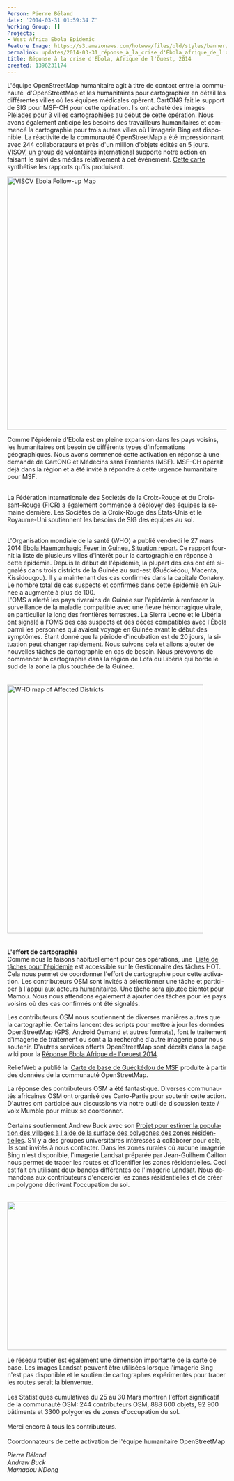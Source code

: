 ```yaml
---
Person: Pierre Béland
date: '2014-03-31 01:59:34 Z'
Working Group: []
Projects:
- West Africa Ebola Epidemic
Feature Image: https://s3.amazonaws.com/hotwww/files/old/styles/banner/public/msf-suisse-ebola-2.png
permalink: updates/2014-03-31_réponse_à_la_crise_d'Ébola_afrique_de_l'ouest_2014
title: Réponse à la crise d'Ébola, Afrique de l'Ouest, 2014
created: 1396231174
---
```

<p><span id="result_box" lang="fr"><span class="hps">L'équipe</span> <span class="hps">OpenStreetMap</span> <span class="hps">humanitaire</span> agit à titre de contact entre la communauté&nbsp; <span class="hps">d'OpenStreetMap</span> et <span class="hps">les humanitaires</span> <span class="hps">pour</span> <span class="hps">cartographier</span> <span class="hps">en détail</span> <span class="hps">les différentes villes</span> <span class="hps">où les équipes médicales opèrent</span><span>.</span> <span class="hps">CartONG</span> <span class="hps">fait</span> <span class="hps">le support de</span> <span class="hps">SIG</span> <span class="hps">pour</span> <span class="hps atn">MSF-</span><span>CH</span> <span class="hps">pour cette opération.</span> <span class="hps">Ils ont acheté</span> <span class="hps">des images</span> <span class="hps">Pléiades</span> <span class="hps">pour 3 villes</span> <span class="hps">cartographiées</span> <span class="hps">au début de cette opération</span><span>.</span> <span class="hps">Nous avons également </span><span class="hps">anticipé</span> <span class="hps">les</span> <span class="hps">besoins des</span> <span class="hps">travailleurs humanitaires</span> <span class="hps">et</span> <span class="hps">commencé</span> <span class="hps">la cartographie</span> <span class="hps">pour</span> <span class="hps">trois</span> <span class="hps">autres</span> <span class="hps">villes où</span> <span class="hps atn">l'</span><span>imagerie</span> <span class="hps">Bing</span> <span class="hps">est disponible.</span> <span class="hps">La réactivité</span> <span class="hps">de la communauté</span> <span class="hps">OpenStreetMap</span> <span class="hps">a été</span> <span class="hps">impressionnant avec</span> <span class="hps">244</span> <span class="hps">collaborateurs</span> <span class="hps">et</span> <span class="hps">près d'un</span> <span class="hps">million d'objets</span> <span class="hps">édités</span> <span class="hps">en 5 jours</span><span>.</span></span><br><a href="https://twitter.com/VISOV1">VISOV, un group de volontaires international</a> supporte notre action en faisant le suivi des médias relativement à cet événement. <a href="http://umap.openstreetmap.fr/fr/map/esov-suivi-epidemie-ebola_6356#6/8.907/-9.240">Cette carte</a> synthétise les rapports qu'ils produisent.</p><p><img src="http://hot.openstreetmap.org/sites/default/files/visov-suivi-epidemie-ebola.png" alt="VISOV Ebola Follow-up Map" style="width:627px;height:582px"></p><p><span class="hps">Comme</span> <span class="hps atn">l'</span><span>épidémie d'Ebola</span> <span class="hps">est en pleine expansion</span> <span class="hps">dans les pays voisins</span><span>, les humanitaires</span> ont besoin de <span class="hps">différents types</span> <span class="hps">d'informations géographiques</span><span>.</span> <span class="hps">Nous avons commencé</span> <span class="hps">cette activation</span> <span class="hps">en réponse</span> <span class="hps">à une demande de</span> <span class="hps">CartONG</span> <span class="hps">et</span> <span class="hps">Médecins sans</span> <span class="hps">Frontières (MSF)</span><span>.</span> <span class="hps atn">MSF-</span><span>CH</span> <span class="hps">opérait déjà</span> <span class="hps">dans la région et</span> <span class="hps">a été invité à</span> <span class="hps">répondre à</span> <span class="hps">cette urgence humanitaire</span> <span class="hps">pour</span> <span class="hps">MSF</span><span>.</span></p><p><span id="result_box" lang="fr"><br><span class="hps">La Fédération internationale des</span> <span class="hps">Sociétés de la Croix</span><span>-Rouge et</span> <span class="hps">du Croissant-Rouge</span> <span class="hps">(FICR</span><span>)</span> <span class="hps">a également commencé à</span> <span class="hps">déployer des équipes</span> <span class="hps">la semaine dernière</span><span>.</span> <span class="hps">Les</span> <span class="hps">Sociétés de la Croix</span><span>-Rouge</span> <span class="hps">des États-Unis</span> <span class="hps">et</span> <span class="hps">le Royaume-Uni</span> <span class="hps">soutiennent</span> <span class="hps">les</span> <span class="hps">besoins</span> <span class="hps">de</span> <span class="hps">SIG</span> <span class="hps">des</span> <span class="hps">équipes au sol</span><span>.</span></span><img src="http://hot.openstreetmap.org/sites/default/files/msf-suisse-ebola-2.png" alt=""><br><br></p><p>L'Organisation mondiale de la santé (WHO) a publié vendredi le 27 mars 2014 <a href="http://www.afro.who.int/en/clusters-a-programmes/dpc/epidemic-a-%20%20pandemic-alert-and-response/outbreak-news/4069-ebola-haemorrhagic-%20%20feverguinea-27-march-2014.html">Ebola Haemorrhagic Fever in Guinea, Situation report</a>. Ce rapport <span id="result_box" lang="fr"><span class="hps">fournit la liste de plusieurs</span> <span class="hps">villes d'intérêt</span> <span class="hps">pour la cartographie</span> en réponse à cette <span class="hps">épidémie</span><span>.</span> <span class="hps">Depuis le début</span> <span class="hps">de l'épidémie</span><span>, la plupart des</span> <span class="hps">cas ont été signalés</span> <span class="hps">dans</span> <span class="hps">trois districts de</span> <span class="hps">la Guinée</span> <span class="hps">au sud-est</span> <span class="hps atn">(</span><span>Guéckédou</span><span>,</span> <span class="hps">Macenta</span><span>,</span> <span class="hps">Kissidougou</span><span>)</span><span>.</span> <span class="hps">Il y a maintenant</span> <span class="hps">des cas confirmés</span> <span class="hps">dans la capitale</span> <span class="hps">Conakry</span><span>.</span> <span class="hps">Le nombre</span> <span class="hps">total de cas</span> <span class="hps">suspects et confirmés</span> <span class="hps">dans cette épidémie</span> <span class="hps">en Guinée</span> <span class="hps">a augmenté</span> <span class="hps">à plus de</span> <span class="hps">100</span><span>.</span></span><br><span id="result_box" lang="fr"><span class="hps">L'OMS a</span> <span class="hps">alerté</span> <span class="hps">les pays riverains de</span> <span class="hps">Guinée</span> <span class="hps">sur</span> <span class="hps">l'épidémie</span> <span class="hps">à</span> <span class="hps">renforcer</span> <span class="hps">la surveillance de la</span> <span class="hps">maladie</span> <span class="hps">compatible avec</span> <span class="hps">une fièvre hémorragique</span> <span class="hps">virale</span><span>,</span> <span class="hps">en particulier le long</span> <span class="hps">des frontières terrestres</span><span>.</span> <span class="hps">La Sierra</span> <span class="hps">Leone</span> <span class="hps">et le Libéria ont</span> <span class="hps">signalé à l'OMS des cas suspects</span> <span class="hps">et des décès</span> <span class="hps">compatibles avec</span> <span class="hps">l'Ébola</span> <span class="hps">parmi les personnes qui</span> <span class="hps">avaient voyagé en</span> <span class="hps">Guinée</span> <span class="hps">avant</span> <span class="hps">le début des symptômes</span><span>.</span> <span class="hps">Étant donné que la</span> <span class="hps">période d'incubation est</span> <span class="hps">de 20 jours</span><span>, la situation peut</span> <span class="hps">changer rapidement.</span> <span class="hps">Nous suivons</span> <span class="hps">cela et</span> <span class="hps">allons ajouter</span> <span class="hps">de nouvelles tâches</span> <span class="hps">de cartographie</span> <span class="hps">en cas de besoin</span><span>.</span> <span class="hps">Nous prévoyons de</span> <span class="hps">commencer</span> <span class="hps">la cartographie</span> <span class="hps">dans la région</span> <span class="hps">de Lofa</span> <span class="hps">du Libéria</span> <span class="hps">qui</span> <span class="hps">borde le</span> <span class="hps">sud de la zone</span> <span class="hps">la plus touchée</span> <span class="hps">de la Guinée</span><span>.</span></span><br><br><br><img src="http://hot.openstreetmap.org/sites/default/files/afro-who-int-affected-dstricts-ebola.png" alt="WHO map of Affected Districts" style="width:450px;height:571px"><br><br><br><strong>L'effort de cartographie</strong><br><span id="result_box" lang="fr"><span class="hps">Comme nous le faisons habituellement pour</span> <span class="hps">ces opérations</span><span>, une&nbsp;</span></span><span id="result_box" lang="fr"><span> <a href="http://tasks.hotosm.org/#all/Ebola">Liste de tâches pour l'épidémie</a></span> <span class="hps">est accessible sur le Gestionnaire des tâches</span> <span class="hps">HOT. Cela nous permet de</span><span class="hps"> coordonner</span> <span class="hps">l'effort de</span> <span class="hps">cartographie</span> <span class="hps">pour cette</span> <span class="hps">activation</span><span>.</span> <span class="hps">L</span><span>es contributeurs</span> <span class="hps">OSM sont</span> <span class="hps">invités à</span> <span class="hps">sélectionner une tâche</span> <span class="hps">et participer</span> <span class="hps">à l'appui aux</span> <span class="hps">acteurs humanitaires</span><span>.</span> <span class="hps">Une tâche</span> <span class="hps">sera ajoutée</span> <span class="hps">bientôt</span> <span class="hps">pour</span> <span class="hps">Mamou</span><span>.</span> <span class="hps">Nous nous attendons également</span> <span class="hps">à</span> <span class="hps">ajouter des tâches</span> <span class="hps">pour</span> <span class="hps">les pays voisins</span> <span class="hps">où des cas</span> <span class="hps">confirmés ont été</span> <span class="hps">signalés</span><span>.</span></span></p><p><span id="result_box" lang="fr"><span class="hps">Les</span> <span class="hps">contributeurs</span> <span class="hps">OSM</span> <span class="hps">nous soutiennent</span> <span class="hps">de diverses manières</span> <span class="hps">autres que</span> <span class="hps">la cartographie</span><span>.</span> <span class="hps">Certains lancent</span> <span class="hps">des scripts pour</span> <span class="hps">mettre à jour</span> <span class="hps">les données</span> <span class="hps">OpenStreetMap</span> <span class="hps atn">(</span><span>GPS</span><span>,</span> <span class="hps">Android</span> <span class="hps">Osmand</span> <span class="hps">et</span> <span class="hps">autres formats</span><span>)</span><span>,</span> font le traitement d'<span class="hps">imagerie</span> <span class="hps">de traitement</span> <span class="hps">ou</span> sont <span class="hps atn">à la recherche d'</span><span>autre</span> <span class="hps">imagerie</span> <span class="hps">pour nous soutenir.</span> D'a<span class="hps">utres services</span> <span class="hps">offerts</span> <span class="hps">OpenStreetMap</span> <span class="hps">sont décrits dans</span> <span class="hps">la page wiki</span> <span class="hps">pour</span> <span class="hps">la&nbsp;</span></span><a href="https://wiki.openstreetmap.org/wiki/2014_West_Africa_Ebola_Response">Réponse Ebola Afrique de l'oeuest 2014</a>.</p><p>ReliefWeb a publié la&nbsp; <a href="http://reliefweb.int/map/guinea/guinea-gu-ck-dou-base-map">Carte de base de Guéckédou de MSF</a> produite à partir des données de la communauté OpenStreetMap.</p><p><span id="result_box" lang="fr"><span class="hps">La réponse</span> <span class="hps">des contributeurs</span> <span class="hps">OSM</span> <span class="hps">a été fantastique</span><span>.</span> <span class="hps">Diverses communautés</span> <span class="hps">africaines</span> <span class="hps">OSM</span> <span class="hps">ont</span> <span class="hps">organisé des Carto-Partie</span> <span class="hps">pour soutenir cette action</span><span>.</span> <span class="hps">D'autres ont participé aux discussions via notre</span><span class="hps"> outil de</span> <span class="hps">discussion</span> <span class="hps">texte</span> <span class="hps">/</span> <span class="hps">voix</span> <span class="hps">Mumble</span> pour mieux se<span class="hps"> coordonner</span><span>.</span> <br><br><span class="hps">Certains</span> <span class="hps">soutiennent</span> <span class="hps">Andrew</span> <span class="hps">Buck</span> <span class="hps">avec son</span> <a href="http://www.openstreetmap.org/user/AndrewBuck/diary/21465">P<span class="hps">rojet</span> <span class="hps">pour estimer</span> <span class="hps">la population des villages</span> <span class="hps">à l'aide de</span> <span class="hps">la surface des</span> <span class="hps">polygones</span> <span class="hps">des zones résidentielles</span></a><span>.</span> <span class="hps">S'</span><span class="hps">il y a des groupes</span> <span class="hps">universitaires</span> <span class="hps">intéressés à collaborer</span> <span class="hps">pour</span> <span class="hps">cela, ils</span> <span class="hps">sont invités à</span> <span class="hps">nous contacter</span><span>.</span> <span class="hps">Dans les zones rurales</span> <span class="hps">où aucune</span> <span class="hps">imagerie Bing n'</span><span class="hps">est</span> <span class="hps">disponible,&nbsp;</span><span class="hps">l'imagerie Landsat</span> <span class="hps atn">préparée par Jean-</span><span>Guilhem</span> <span class="hps">Cailton nous permet de tracer les routes et&nbsp;</span><span class="hps">d'identifier les zones résidentielles</span><span>.</span> <span class="hps">Ceci est fait</span> <span class="hps">en utilisant</span> <span class="hps">deux bandes différentes</span> <span class="hps">de l'imagerie</span> <span class="hps">Landsat</span><span>.</span> <span class="hps">Nous demandons aux</span> <span class="hps">contributeurs</span> <span class="hps">d'encercler les</span> <span class="hps">zones résidentielles</span> <span class="hps">et de créer</span> <span class="hps">un polygone</span> <span class="hps">décrivant l</span><span class="hps">'occupation du sol</span><span>.</span></span><br><br></p><p><img src="http://i.imgur.com/RdXeKqc.png" alt="" style="width:583px;height:341px"></p><p><span id="result_box" lang="fr"><span class="hps">Le</span> <span class="hps">réseau routier</span> <span class="hps">est également</span> une dimension <span class="hps">importante&nbsp;</span><span class="hps">de</span> <span class="hps">la carte</span> <span class="hps">de base</span><span>.</span> <span class="hps">Les images</span> <span class="hps">Landsat</span> <span class="hps">peuvent être utilisées lorsque</span> <span class="hps">l'imagerie</span> <span class="hps">Bing</span> <span class="hps">n'est pas disponible</span> <span class="hps">et</span> <span class="hps">le soutien de</span> <span class="hps">cartographes</span> <span class="hps">expérimentés</span> <span class="hps">pour tracer</span> <span class="hps">les routes</span> <span class="hps">serait la bienvenue</span><span>.</span> <br><br><span class="hps">Les Statistiques</span> <span class="hps">cumulatives</span> <span class="hps">du 25</span> <span class="hps">au</span> <span class="hps">30</span> <span class="hps">Mars</span> <span class="hps">montren l'effort significatif</span> <span class="hps">de la</span> <span class="hps">communauté OSM</span><span>:</span> <span class="hps">244</span> <span class="hps">contributeurs</span> <span class="hps">OSM</span><span>,</span> <span class="hps">888 600</span> <span class="hps">objets</span><span>,</span> <span class="hps">92 900</span> <span class="hps">bâtiments et</span> <span class="hps">3300</span> <span class="hps">polygones de zones</span> <span class="hps">d'occupation du sol</span><span>.</span> <br><br><span class="hps">Merci encore</span> <span class="hps">à tous les contributeurs</span><span>.</span> <br><br><span class="hps">Coordonnateurs</span> <span class="hps">de</span> <span class="hps">cette activation</span> <span class="hps">de</span> <span class="hps">l'équipe humanitaire</span> <span class="hps">OpenStreetMap</span></span></p><p><em>Pierre Béland<br>Andrew Buck<br></em><em>Mamadou NDong</em><br><br></p>
